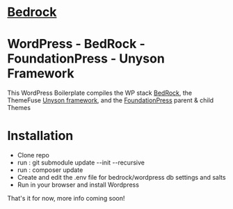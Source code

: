 # [Bedrock](http://roots.io/wordpress-stack/)

WordPress - BedRock - FoundationPress - Unyson Framework
=================================

This WordPress Boilerplate compiles the WP stack [BedRock](http://roots.io/wordpress-stack/), the ThemeFuse [Unyson framework](http://unyson.themefuse.com/), and the [FoundationPress](http://foundationpress.olefredrik.com/) parent 
& child Themes

Installation
============

- Clone repo
- run : git submodule update --init --recursive
- run : composer update
- Create and edit the .env file for bedrock/wordpress db settings and salts
- Run in your browser and install Wordpress

That's it for now, more info coming soon!
